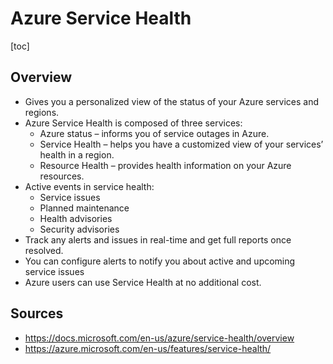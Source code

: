 # Azure Service Health

[toc]

## Overview

- Gives you a personalized view of the status of your Azure services and regions.
- Azure Service Health is composed of three services:
  - Azure status – informs you of service outages in Azure.
  - Service Health – helps you have a customized view of your services’ health in a region.
  - Resource Health – provides health information on your Azure resources.
- Active events in service health:
  - Service issues
  - Planned maintenance
  - Health advisories
  - Security advisories
- Track any alerts and issues in real-time and get full reports once resolved.
- You can configure alerts to notify you about active and upcoming service issues
- Azure users can use Service Health at no additional cost.

## Sources    
- https://docs.microsoft.com/en-us/azure/service-health/overview    
- https://azure.microsoft.com/en-us/features/service-health/

